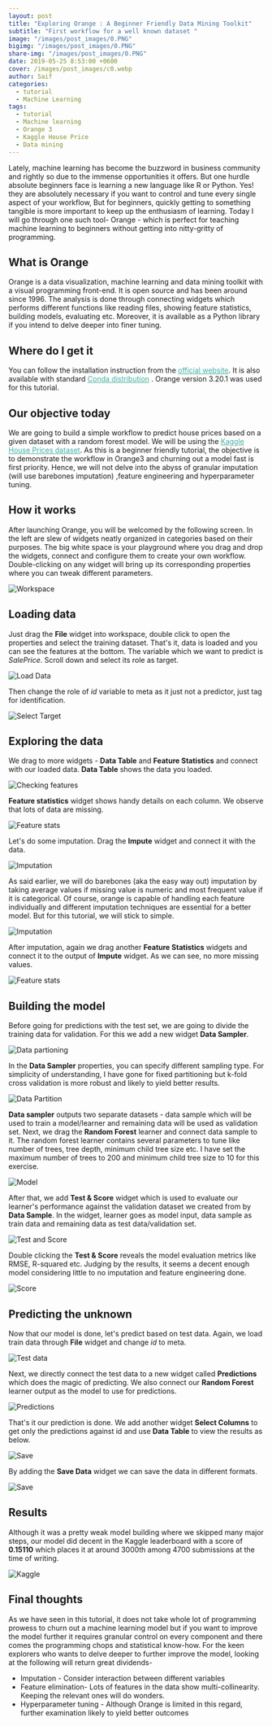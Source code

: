 ```yaml
---
layout: post  
title: "Exploring Orange : A Beginner Friendly Data Mining Toolkit"
subtitle: "First workflow for a well known dataset "
image: "/images/post_images/0.PNG"
bigimg: "/images/post_images/0.PNG"
share-img: "/images/post_images/0.PNG"
date: 2019-05-25 8:53:00 +0600
cover: /images/post_images/c0.webp
author: Saif
categories: 
  - tutorial
  - Machine Learning
tags:
  - tutorial
  - Machine learning
  - Orange 3
  - Kaggle House Price
  - Data mining
---
```


<style>
    article img {
        max-height: 100% !important;

```css
}

h3 {
    color: #41b0a4 !important;
    font-weight: bolder !important;
    }

a {
    color: rgb(65, 175, 164);
    border-bottom: 1px solid #e4e6ca

  }

.navbar{
    background-image: linear-gradient(#4ca2d4, #4c9dd4 60%, #0a3d7a);
  }
```

</style>





Lately, machine learning has become the buzzword in business community and rightly so due to the immense opportunities it offers. But one hurdle absolute beginners face is learning a new language like R or Python. Yes! they are absolutely necessary if you want to control and tune every single aspect of your workflow, But for beginners,  quickly getting to something tangible is more important to keep up the enthusiasm of learning. Today I will go through one such tool- Orange - which is perfect for teaching machine learning to beginners without getting into nitty-gritty of programming.

## What is Orange

Orange is a data visualization, machine learning and data mining toolkit with a visual programming front-end. It is open source and has been around since 1996. The analysis is done through connecting widgets which performs different functions like reading files, showing feature statistics, building models, evaluating etc. Moreover, it is available as a Python library if you intend to delve deeper into finer tuning.

## Where do I get it

You can follow the installation instruction from the [official website](https://orange.biolab.si). It is also available with standard [Conda distribution](https://www.anaconda.com/distribution/) .
Orange version 3.20.1 was used for this tutorial.

## Our objective today

We are going to build a simple workflow to predict house prices based on a given dataset with a random forest model. We will be using the [Kaggle House Prices dataset](https://www.kaggle.com/c/house-prices-advanced-regression-techniques). As this is a beginner friendly tutorial, the objective is to demonstrate the workflow in Orange3 and churning out a model fast is first priority. Hence, we will not delve into the abyss of granular imputation (will use barebones imputation) ,feature engineering and hyperparameter tuning.

## How it works

After launching Orange, you will be welcomed by the following screen. In the left are slew of widgets neatly organized in categories based on their purposes. The big white space is your playground where you drag and drop the widgets, connect and configure them to create your own workflow. Double-clicking on any widget will bring up its corresponding properties where you can tweak different parameters.

![Workspace](/images/post_images/1.webp)

## Loading data

Just drag the **File** widget into workspace, double click to open the properties and select the training dataset. That's it, data is loaded and you can see the features at the bottom. The variable which we want to predict is _SalePrice_. Scroll down  and select its role as target.

![Load Data](/images/post_images/2.webp)

Then change the role of  _id_ variable to meta as it just not a predictor, just tag for identification.

![Select Target](/images/post_images/3.webp)

## Exploring the data

We drag to more widgets - **Data Table** and **Feature Statistics** and connect with our loaded data. **Data Table** shows the data you loaded.

![Checking features](/images/post_images/4.webp)

**Feature statistics** widget shows handy details on each column. We observe that lots of data are missing.

![Feature stats](/images/post_images/5.webp)

Let's do some imputation. Drag the **Impute** widget and connect it with the data. 

![Imputation](/images/post_images/6.webp)

As said earlier, we will do barebones (aka the easy way out) imputation by taking average values if missing value is numeric and most frequent value if it is categorical. Of course, orange is capable of handling each feature individually and different imputation techniques are essential for a better model. But for this tutorial, we will stick to simple.

![Imputation](/images/post_images/6.1.webp)

After imputation, again we drag another **Feature Statistics** widgets and connect it to the output of **Impute** widget. As we can see, no more missing values.

![Feature stats](/images/post_images/7.webp)

## Building the model

Before going for predictions with the test set, we are going to divide the training data for validation. For this we add a new widget **Data Sampler**.

![Data partioning](/images/post_images/8.webp)

In the **Data Sampler** properties, you can specify different sampling type.  For simplicity of understanding, I have gone for fixed partitioning but k-fold cross validation is more robust and likely to yield better results.

![Data Partition](/images/post_images/9.webp)

**Data sampler** outputs two separate datasets - data sample which will be used to train a model/learner and remaining data will be used as validation set. Next, we drag the **Random Forest** learner and connect data sample to it. The random forest learner contains several parameters to tune like number of trees, tree depth, minimum child tree size etc. I have set the maximum number of trees to 200 and minimum child tree size to 10 for this exercise.

![Model](/images/post_images/10.webp)

After that,  we add **Test & Score** widget which is used to evaluate our learner's performance against the validation dataset we created from by **Data Sample**. In the widget, learner goes as model input, data sample as train data and remaining data as test data/validation set.

![Test and Score](/images/post_images/11.webp)

Double clicking the **Test & Score** reveals the model evaluation metrics like RMSE, R-squared etc. Judging by the results, it seems a decent enough model considering little to no imputation and feature engineering done.

![Score](/images/post_images/12.webp)

## Predicting the unknown

Now that our model is done, let's predict based on test data. Again, we load train data through **File** widget and change _id_ to meta.

![Test data](/images/post_images/13.webp)

Next, we directly connect the test data to a new widget called **Predictions** which does the magic of predicting. We also connect our **Random Forest** learner output as the model to use for predictions.

![Predictions](/images/post_images/14.webp)

That's it our  prediction is done. We add another widget **Select Columns** to get only the predictions against id and use **Data Table** to view the results as below.

![Save](/images/post_images/15.webp)

By adding the **Save Data** widget we can save the data in different formats.

![Save](/images/post_images/16.webp)

## Results

Although it was a pretty weak model building where we skipped many major steps, our model did decent in the Kaggle leaderboard with a score of **0.15110** which places it at around 3000th among 4700 submissions at the time of writing.

![Kaggle](/images/post_images/17.webp)

## Final thoughts

As we have seen in this tutorial, it does not take whole lot of programming prowess to churn out a machine learning model but if you want to improve the model further it requires granular control on every component and there comes the programming chops and statistical know-how. For the keen explorers who wants to delve deeper to further improve the model, looking at the following will return great dividends-

- Imputation - Consider interaction between different variables 
- Feature elimination- Lots of features in the data show multi-collinearity. Keeping the relevant ones will do wonders.
- Hyperparameter tuning - Although Orange is limited in this regard, further examination likely to yield better outcomes 